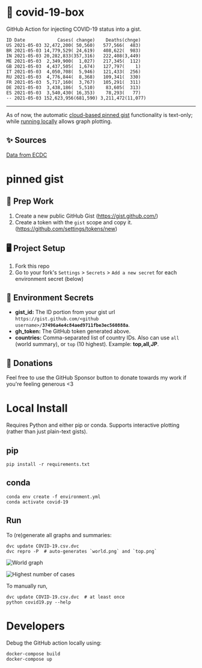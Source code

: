 # 🏥 covid-19-box

GitHub Action for injecting COVID-19 status into a gist.

```
ID Date            Cases( change)    Deaths(chnge)
US 2021-05-03 32,472,200( 50,560)   577,566(  483)
BR 2021-05-03 14,779,529( 24,619)   408,622(  983)
IN 2021-05-03 20,282,833(357,316)   222,408(3,449)
ME 2021-05-03  2,349,900(  1,027)   217,345(  112)
GB 2021-05-03  4,437,505(  1,674)   127,797(    1)
IT 2021-05-03  4,050,708(  5,946)   121,433(  256)
RU 2021-05-03  4,776,844(  8,368)   109,341(  330)
FR 2021-05-03  5,717,160(  3,767)   105,291(  311)
DE 2021-05-03  3,438,186(  5,510)    83,605(  313)
ES 2021-05-03  3,540,430( 16,353)    78,293(   77)
-- 2021-05-03 152,623,956(681,590) 3,211,472(11,077)
```

---

As of now, the automatic [cloud-based pinned gist](#pinned-gist) functionality is text-only;
while [running locally](#local-install) allows graph plotting.

## ✨ Sources

[Data from ECDC](https://www.ecdc.europa.eu/en/publications-data/download-todays-data-geographic-distribution-covid-19-cases-worldwide)

# pinned gist

## 🎒 Prep Work
1. Create a new public GitHub Gist (https://gist.github.com/)
1. Create a token with the `gist` scope and copy it. (https://github.com/settings/tokens/new)

## 🖥 Project Setup
1. Fork this repo
1. Go to your fork's `Settings` > `Secrets` > `Add a new secret` for each environment secret (below)

## 🤫 Environment Secrets
- **gist_id:** The ID portion from your gist url `https://gist.github.com/<github username>/`**`37496a4e4c84aed9711fbe3ec560888a`**.
- **gh_token:** The GitHub token generated above.
- **countries:** Comma-separated list of country IDs. Also can use `all` (world summary), or `top` (10 highest). Example: **top,all,JP**.

## 💸 Donations

Feel free to use the GitHub Sponsor button to donate towards my work if you're feeling generous <3

# Local Install

Requires Python and either pip or conda. Supports interactive plotting (rather than just plain-text gists).

## pip

```
pip install -r requirements.txt
```

## conda

```
conda env create -f environment.yml
conda activate covid-19
```

## Run

To (re)generate all graphs and summaries:

```
dvc update COVID-19.csv.dvc
dvc repro -P  # auto-generates `world.png` and `top.png`
```

![World graph](world.png)

![Highest number of cases](top.png)

To manually run,

```
dvc update COVID-19.csv.dvc  # at least once
python covid19.py --help
```

# Developers

Debug the GitHub action locally using:

```
docker-compose build
docker-compose up
```
